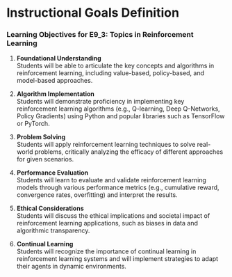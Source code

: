 Instructional Goals Definition
==============================

### Learning Objectives for E9_3: Topics in Reinforcement Learning

1. **Foundational Understanding**  
   Students will be able to articulate the key concepts and algorithms in reinforcement learning, including value-based, policy-based, and model-based approaches.

2. **Algorithm Implementation**  
   Students will demonstrate proficiency in implementing key reinforcement learning algorithms (e.g., Q-learning, Deep Q-Networks, Policy Gradients) using Python and popular libraries such as TensorFlow or PyTorch.

3. **Problem Solving**  
   Students will apply reinforcement learning techniques to solve real-world problems, critically analyzing the efficacy of different approaches for given scenarios.

4. **Performance Evaluation**  
   Students will learn to evaluate and validate reinforcement learning models through various performance metrics (e.g., cumulative reward, convergence rates, overfitting) and interpret the results.

5. **Ethical Considerations**  
   Students will discuss the ethical implications and societal impact of reinforcement learning applications, such as biases in data and algorithmic transparency.

6. **Continual Learning**  
   Students will recognize the importance of continual learning in reinforcement learning systems and will implement strategies to adapt their agents in dynamic environments.